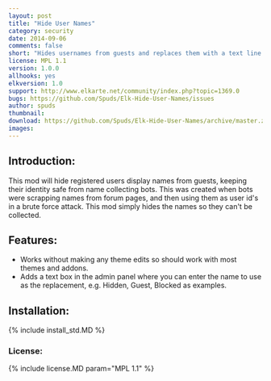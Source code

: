 ```yaml
---
layout: post
title: "Hide User Names"
category: security
date: 2014-09-06
comments: false
short: "Hides usernames from guests and replaces them with a text line of your choice"
license: MPL 1.1
version: 1.0.0
allhooks: yes
elkversion: 1.0
support: http://www.elkarte.net/community/index.php?topic=1369.0
bugs: https://github.com/Spuds/Elk-Hide-User-Names/issues
author: spuds
thumbnail:
download: https://github.com/Spuds/Elk-Hide-User-Names/archive/master.zip
images:
---
```


## Introduction:
This mod will hide registered users display names from guests, keeping their identity safe from name collecting bots.  This was created when bots were scrapping names from forum pages, and then using them as user id's in a brute force attack.  This mod simply hides the names so they can't be collected.

## Features:
-  Works without making any theme edits so should work with most themes and addons.
-  Adds a text box in the admin panel where you can enter the name to use as the replacement, e.g. Hidden, Guest, Blocked as examples.

## Installation:
{% include install_std.MD %}

### License:
{% include license.MD param="MPL 1.1" %}